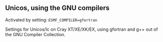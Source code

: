 ## Unicos, using the GNU compilers

Activated by setting: `ESMF_COMPILER=gfortran`

Settings for Unicos/lc on Cray XT/XE/XK/EX, using gfortran and g++ out of the GNU Compiler Collection.
